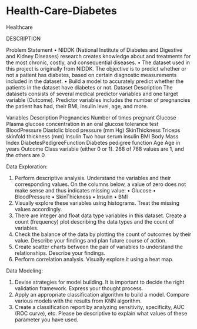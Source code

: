 # Health-Care-Diabetes

Healthcare

DESCRIPTION

Problem Statement
•	NIDDK (National Institute of Diabetes and Digestive and Kidney Diseases) research creates knowledge about and treatments for the most chronic, costly, and consequential diseases.
•	The dataset used in this project is originally from NIDDK. The objective is to predict whether or not a patient has diabetes, based on certain diagnostic measurements included in the dataset.
•	Build a model to accurately predict whether the patients in the dataset have diabetes or not.
Dataset Description
The datasets consists of several medical predictor variables and one target variable (Outcome). Predictor variables includes the number of pregnancies the patient has had, their BMI, insulin level, age, and more.
 
Variables	Description
Pregnancies	Number of times pregnant
Glucose	Plasma glucose concentration in an oral glucose tolerance test
BloodPressure	Diastolic blood pressure (mm Hg)
SkinThickness	Triceps skinfold thickness (mm)
Insulin	Two hour serum insulin
BMI	Body Mass Index
DiabetesPedigreeFunction	Diabetes pedigree function
Age	Age in years
Outcome	Class variable (either 0 or 1). 268 of 768 values are 1, and the others are 0

Data Exploration:
1. Perform descriptive analysis. Understand the variables and their corresponding values. On the columns below, a value of zero does not make sense and thus indicates missing value:
• Glucose
• BloodPressure
• SkinThickness
• Insulin
• BMI
2. Visually explore these variables using histograms. Treat the missing values accordingly.
3. There are integer and float data type variables in this dataset. Create a count (frequency) plot describing the data types and the count of variables. 
4. Check the balance of the data by plotting the count of outcomes by their value. Describe your findings and plan future course of action.
5. Create scatter charts between the pair of variables to understand the relationships. Describe your findings.
6. Perform correlation analysis. Visually explore it using a heat map.

Data Modeling:
1. Devise strategies for model building. It is important to decide the right validation framework. Express your thought process.
2. Apply an appropriate classification algorithm to build a model. Compare various models with the results from KNN algorithm.
3.  Create a classification report by analyzing sensitivity, specificity, AUC (ROC curve), etc. Please be descriptive to explain what values of these parameter you have used.

